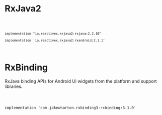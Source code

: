 # RxJava2

<code>
  
    implementation "io.reactivex.rxjava2:rxjava:2.2.10"

    implementation 'io.reactivex.rxjava2:rxandroid:2.1.1'
  
</code>



# RxBinding

RxJava binding APIs for Android UI widgets from the platform and support libraries.

<code>
  
  
implementation 'com.jakewharton.rxbinding3:rxbinding:3.1.0'

  
</code>

